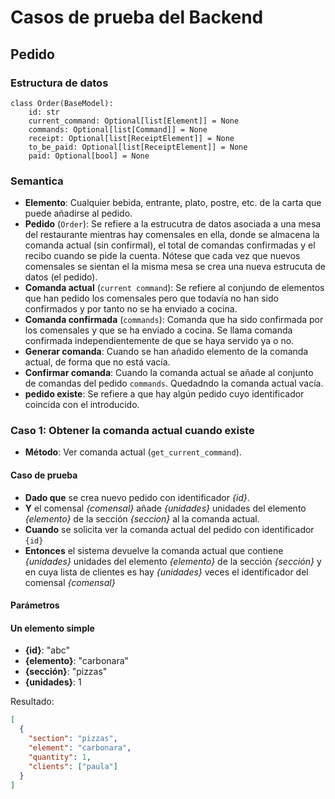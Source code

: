 # Casos de prueba del Backend

## Pedido

### Estructura de datos

```
class Order(BaseModel):
    id: str
    current_command: Optional[list[Element]] = None
    commands: Optional[list[Command]] = None
    receipt: Optional[list[ReceiptElement]] = None
    to_be_paid: Optional[list[ReceiptElement]] = None
    paid: Optional[bool] = None
```

### Semantica

- **Elemento**: Cualquier bebida, entrante, plato, postre, etc. de la carta que puede añadirse al pedido.
- **Pedido** (`Order`): Se refiere a la estrucutra de datos asociada a una mesa del restaurante mientras hay comensales en ella, donde se almacena la comanda actual (sin confirmal), el total de comandas confirmadas y el recibo cuando se pide la cuenta. Nótese que cada vez que nuevos comensales se sientan el la misma mesa se crea una nueva estrucuta de datos (el pedido).
- **Comanda actual** (`current command`): Se refiere al conjundo de elementos que han pedido los comensales pero que todavía no han sido confirmados y por tanto no se ha enviado a cocina.
- **Comanda confirmada** (`commands`): Comanda que ha sido confirmada por los comensales y que se ha enviado a cocina. Se llama comanda confirmada independientemente de que se haya servido ya o no. 
- **Generar comanda**: Cuando se han añadido elemento de la comanda actual, de forma que no está vacía.
- **Confirmar comanda**: Cuando la comanda actual se añade al conjunto de comandas del pedido `commands`. Quedadndo la comanda actual vacía.
- **pedido existe**: Se refiere a que hay algún pedido cuyo identificador coincida con el introducido.

### Caso 1: Obtener la comanda actual cuando existe

- **Método**: Ver comanda actual (`get_current_command`).

#### Caso de prueba

- **Dado que** se crea nuevo pedido con identificador _{id}_.
- **Y** el comensal _{comensal}_ añade _{unidades}_ unidades del elemento _{elemento}_ de la sección _{seccion}_ al la comanda actual.
- **Cuando** se solicita ver la comanda actual del pedido con identificador `{id}`
- **Entonces** el sistema devuelve la comanda actual que contiene _{unidades}_ unidades del elemento _{elemento}_ de la sección _{sección}_ y en cuya lista de clientes es hay _{unidades}_ veces el identificador del comensal _{comensal}_

#### Parámetros

#### Un elemento simple

- **{id}**: "abc"
- **{elemento}**: "carbonara"
- **{sección}**: "pizzas"
- **{unidades}**: 1

Resultado:

```json
[
  {
    "section": "pizzas",
    "element": "carbonara",
    "quantity": 1,
    "clients": ["paula"]
  }
]
```

